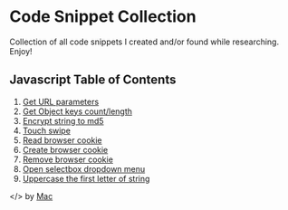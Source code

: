 # Code Snippet Collection
Collection of all code snippets I created and/or found while researching. Enjoy!

## Javascript Table of Contents
1. [Get URL parameters](https://github.com/markanthonyuy/code-snippet-collection/blob/master/javascript.js#L1)
2. [Get Object keys count/length](https://github.com/markanthonyuy/code-snippet-collection/blob/master/javascript.js#L12)
3. [Encrypt string to md5](https://github.com/markanthonyuy/code-snippet-collection/blob/master/javascript.js#L22)
4. [Touch swipe](https://github.com/markanthonyuy/code-snippet-collection/blob/master/javascript.js#L225)
5. [Read browser cookie](https://github.com/markanthonyuy/code-snippet-collection/blob/master/javascript.js#L297)
6. [Create browser cookie](https://github.com/markanthonyuy/code-snippet-collection/blob/master/javascript.js#L311)
7. [Remove browser cookie](https://github.com/markanthonyuy/code-snippet-collection/blob/master/javascript.js#L323)
8. [Open selectbox dropdown menu](https://github.com/markanthonyuy/code-snippet-collection/blob/master/javascript.js#L330)
9. [Uppercase the first letter of string](https://github.com/markanthonyuy/code-snippet-collection/blob/master/javascript.js#L350)

</> by [Mac](http://markanthonyuy.com)
